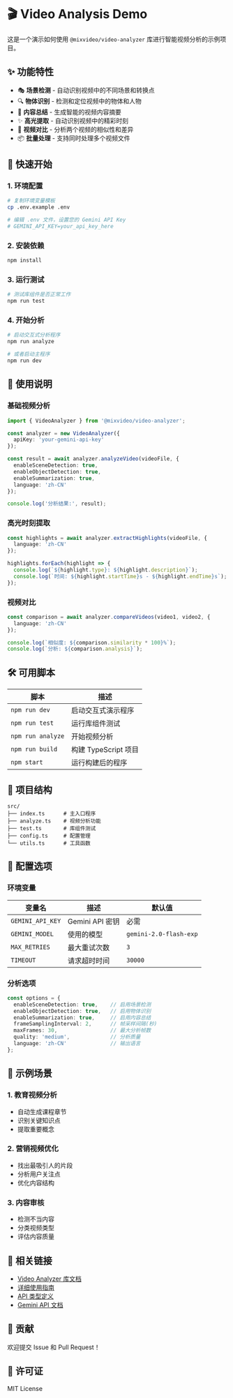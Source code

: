 # 🎬 Video Analysis Demo

这是一个演示如何使用 `@mixvideo/video-analyzer` 库进行智能视频分析的示例项目。

## ✨ 功能特性

- 🎭 **场景检测** - 自动识别视频中的不同场景和转换点
- 🔍 **物体识别** - 检测和定位视频中的物体和人物
- 📝 **内容总结** - 生成智能的视频内容摘要
- ✨ **高光提取** - 自动识别视频中的精彩时刻
- 🔄 **视频对比** - 分析两个视频的相似性和差异
- 📦 **批量处理** - 支持同时处理多个视频文件

## 🚀 快速开始

### 1. 环境配置

```bash
# 复制环境变量模板
cp .env.example .env

# 编辑 .env 文件，设置您的 Gemini API Key
# GEMINI_API_KEY=your_api_key_here
```

### 2. 安装依赖

```bash
npm install
```

### 3. 运行测试

```bash
# 测试库组件是否正常工作
npm run test
```

### 4. 开始分析

```bash
# 启动交互式分析程序
npm run analyze

# 或者启动主程序
npm run dev
```

## 📖 使用说明

### 基础视频分析

```typescript
import { VideoAnalyzer } from '@mixvideo/video-analyzer';

const analyzer = new VideoAnalyzer({
  apiKey: 'your-gemini-api-key'
});

const result = await analyzer.analyzeVideo(videoFile, {
  enableSceneDetection: true,
  enableObjectDetection: true,
  enableSummarization: true,
  language: 'zh-CN'
});

console.log('分析结果:', result);
```

### 高光时刻提取

```typescript
const highlights = await analyzer.extractHighlights(videoFile, {
  language: 'zh-CN'
});

highlights.forEach(highlight => {
  console.log(`${highlight.type}: ${highlight.description}`);
  console.log(`时间: ${highlight.startTime}s - ${highlight.endTime}s`);
});
```

### 视频对比

```typescript
const comparison = await analyzer.compareVideos(video1, video2, {
  language: 'zh-CN'
});

console.log(`相似度: ${comparison.similarity * 100}%`);
console.log(`分析: ${comparison.analysis}`);
```

## 🛠️ 可用脚本

| 脚本 | 描述 |
|------|------|
| `npm run dev` | 启动交互式演示程序 |
| `npm run test` | 运行库组件测试 |
| `npm run analyze` | 开始视频分析 |
| `npm run build` | 构建 TypeScript 项目 |
| `npm start` | 运行构建后的程序 |

## 📁 项目结构

```
src/
├── index.ts      # 主入口程序
├── analyze.ts    # 视频分析功能
├── test.ts       # 库组件测试
├── config.ts     # 配置管理
└── utils.ts      # 工具函数
```

## 🔧 配置选项

### 环境变量

| 变量名 | 描述 | 默认值 |
|--------|------|--------|
| `GEMINI_API_KEY` | Gemini API 密钥 | 必需 |
| `GEMINI_MODEL` | 使用的模型 | `gemini-2.0-flash-exp` |
| `MAX_RETRIES` | 最大重试次数 | `3` |
| `TIMEOUT` | 请求超时时间 | `30000` |

### 分析选项

```typescript
const options = {
  enableSceneDetection: true,    // 启用场景检测
  enableObjectDetection: true,   // 启用物体识别
  enableSummarization: true,     // 启用内容总结
  frameSamplingInterval: 2,      // 帧采样间隔(秒)
  maxFrames: 30,                 // 最大分析帧数
  quality: 'medium',             // 分析质量
  language: 'zh-CN'              // 输出语言
};
```

## 🎯 示例场景

### 1. 教育视频分析
- 自动生成课程章节
- 识别关键知识点
- 提取重要概念

### 2. 营销视频优化
- 找出最吸引人的片段
- 分析用户关注点
- 优化内容结构

### 3. 内容审核
- 检测不当内容
- 分类视频类型
- 评估内容质量

## 🔗 相关链接

- [Video Analyzer 库文档](../video-analyzer/README.md)
- [详细使用指南](../video-analyzer/USAGE.md)
- [API 类型定义](../video-analyzer/src/types/index.ts)
- [Gemini API 文档](https://ai.google.dev/docs)

## 🤝 贡献

欢迎提交 Issue 和 Pull Request！

## 📄 许可证

MIT License
